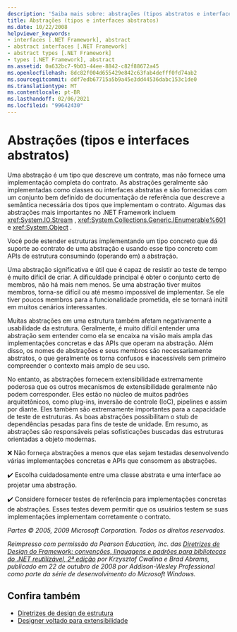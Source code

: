 ```yaml
---
description: 'Saiba mais sobre: abstrações (tipos abstratos e interfaces)'
title: Abstrações (tipos e interfaces abstratos)
ms.date: 10/22/2008
helpviewer_keywords:
- interfaces [.NET Framework], abstract
- abstract interfaces [.NET Framework]
- abstract types [.NET Framework]
- types [.NET Framework], abstract
ms.assetid: 0a632bc7-9b03-44ee-8842-c82f88672a45
ms.openlocfilehash: 8dc82f004d655429e842c63fab4defff0fd74ab2
ms.sourcegitcommit: ddf7edb67715a5b9a45e3dd44536dabc153c1de0
ms.translationtype: MT
ms.contentlocale: pt-BR
ms.lasthandoff: 02/06/2021
ms.locfileid: "99642430"
---
```

# <a name="abstractions-abstract-types-and-interfaces"></a>Abstrações (tipos e interfaces abstratos)

Uma abstração é um tipo que descreve um contrato, mas não fornece uma implementação completa do contrato. As abstrações geralmente são implementadas como classes ou interfaces abstratas e são fornecidas com um conjunto bem definido de documentação de referência que descreve a semântica necessária dos tipos que implementam o contrato. Algumas das abstrações mais importantes no .NET Framework incluem <xref:System.IO.Stream> , <xref:System.Collections.Generic.IEnumerable%601> e <xref:System.Object> .

 Você pode estender estruturas implementando um tipo concreto que dá suporte ao contrato de uma abstração e usando esse tipo concreto com APIs de estrutura consumindo (operando em) a abstração.

 Uma abstração significativa e útil que é capaz de resistir ao teste de tempo é muito difícil de criar. A dificuldade principal é obter o conjunto certo de membros, não há mais nem menos. Se uma abstração tiver muitos membros, torna-se difícil ou até mesmo impossível de implementar. Se ele tiver poucos membros para a funcionalidade prometida, ele se tornará inútil em muitos cenários interessantes.

 Muitas abstrações em uma estrutura também afetam negativamente a usabilidade da estrutura. Geralmente, é muito difícil entender uma abstração sem entender como ela se encaixa na visão mais ampla das implementações concretas e das APIs que operam na abstração. Além disso, os nomes de abstrações e seus membros são necessariamente abstratos, o que geralmente os torna confusos e inacessívels sem primeiro compreender o contexto mais amplo de seu uso.

 No entanto, as abstrações fornecem extensibilidade extremamente poderosa que os outros mecanismos de extensibilidade geralmente não podem corresponder. Eles estão no núcleo de muitos padrões arquitetônicos, como plug-ins, inversão de controle (IoC), pipelines e assim por diante. Eles também são extremamente importantes para a capacidade de teste de estruturas. As boas abstrações possibilitam o stub de dependências pesadas para fins de teste de unidade. Em resumo, as abstrações são responsáveis pelas sofisticações buscadas das estruturas orientadas a objeto modernas.

 ❌ Não forneça abstrações a menos que elas sejam testadas desenvolvendo várias implementações concretas e APIs que consomem as abstrações.

 ✔️ Escolha cuidadosamente entre uma classe abstrata e uma interface ao projetar uma abstração.

 ✔️ Considere fornecer testes de referência para implementações concretas de abstrações. Esses testes devem permitir que os usuários testem se suas implementações implementam corretamente o contrato.

 *Partes © 2005, 2009 Microsoft Corporation. Todos os direitos reservados.*

 *Reimpresso com permissão da Pearson Education, Inc. das [Diretrizes de Design do Framework: convenções, linguagens e padrões para bibliotecas do .NET reutilizável, 2ª edição](https://www.informit.com/store/framework-design-guidelines-conventions-idioms-and-9780321545619) por Krzysztof Cwalina e Brad Abrams, publicado em 22 de outubro de 2008 por Addison-Wesley Professional como parte da série de desenvolvimento do Microsoft Windows.*

## <a name="see-also"></a>Confira também

- [Diretrizes de design de estrutura](index.md)
- [Designer voltado para extensibilidade](designing-for-extensibility.md)
